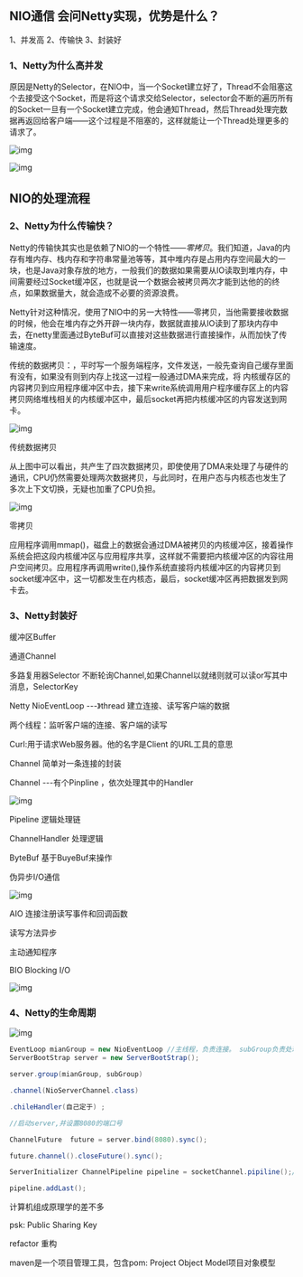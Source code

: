 ## NIO通信   会问Netty实现，优势是什么？

1、并发高 2、传输快 3、封装好

### **1、Netty为什么高并发**

原因是Netty的Selector，在NIO中，当一个Socket建立好了，Thread不会阻塞这个去接受这个Socket，而是将这个请求交给Selector，selector会不断的遍历所有的Socket一旦有一个Socket建立完成，他会通知Thread，然后Thread处理完数据再返回给客户端——这个过程是不阻塞的，这样就能让一个Thread处理更多的请求了。

![img](G:\有道云\qq2D1D5CB92B2C0FF061B3D3F82DA32CD1\adfd80e56956469f87a8138e05888352\clipboard.png)

![img](G:\有道云\qq2D1D5CB92B2C0FF061B3D3F82DA32CD1\5be7139cdd2c468cbdabacfaf94be624\clipboard.png)

## NIO的处理流程

### **2、Netty为什么传输快？**

Netty的传输快其实也是依赖了NIO的一个特性——*零拷贝*。我们知道，Java的内存有堆内存、栈内存和字符串常量池等等，其中堆内存是占用内存空间最大的一块，也是Java对象存放的地方，一般我们的数据如果需要从IO读取到堆内存，中间需要经过Socket缓冲区，也就是说一个数据会被拷贝两次才能到达他的的终点，如果数据量大，就会造成不必要的资源浪费。

Netty针对这种情况，使用了NIO中的另一大特性——零拷贝，当他需要接收数据的时候，他会在堆内存之外开辟一块内存，数据就直接从IO读到了那块内存中去，在netty里面通过ByteBuf可以直接对这些数据进行直接操作，从而加快了传输速度。

传统的数据拷贝：，平时写一个服务端程序，文件发送，一般先查询自己缓存里面有没有，如果没有则到内存上找这一过程一般通过DMA来完成，将 内核缓存区的内容拷贝到应用程序缓冲区中去，接下来write系统调用用户程序缓存区上的内容拷贝网络堆栈相关的内核缓冲区中，最后socket再把内核缓冲区的内容发送到网卡。

![img](G:\有道云\qq2D1D5CB92B2C0FF061B3D3F82DA32CD1\dfaf39f82dbf47a79b49d3c9de12524e\clipboard.png)

传统数据拷贝

从上图中可以看出，共产生了四次数据拷贝，即使使用了DMA来处理了与硬件的通讯，CPU仍然需要处理两次数据拷贝，与此同时，在用户态与内核态也发生了多次上下文切换，无疑也加重了CPU负担。

![img](G:\有道云\qq2D1D5CB92B2C0FF061B3D3F82DA32CD1\04abfa5b273443a98718ec6a79b8d129\clipboard.png)

零拷贝

应用程序调用mmap()，磁盘上的数据会通过DMA被拷贝的内核缓冲区，接着操作系统会把这段内核缓冲区与应用程序共享，这样就不需要把内核缓冲区的内容往用户空间拷贝。应用程序再调用write(),操作系统直接将内核缓冲区的内容拷贝到socket缓冲区中，这一切都发生在内核态，最后，socket缓冲区再把数据发到网卡去。

### 3、Netty封装好

缓冲区Buffer

通道Channel

多路复用器Selector  不断轮询Channel,如果Channel以就绪则就可以读or写其中消息，SelectorKey	

Netty   NioEventLoop  ---》thread  建立连接、读写客户端的数据

两个线程：监听客户端的连接、客户端的读写

Curl:用于请求Web服务器。他的名字是Client 的URL工具的意思

Channel 简单对一条连接的封装

Channel  ---有个Pinpline ，依次处理其中的Handler  

![img](G:\有道云\qq2D1D5CB92B2C0FF061B3D3F82DA32CD1\5a042ec0bd4b49a58638ec97c8fee7af\clipboard.png)

  

Pipeline 逻辑处理链

ChannelHandler 处理逻辑

ByteBuf 基于BuyeBuf来操作

伪异步I/O通信 

![img](G:\有道云\qq2D1D5CB92B2C0FF061B3D3F82DA32CD1\1ec070d74b0842e7af94cb4e3b94a762\clipboard.png)

AIO 连接注册读写事件和回调函数

读写方法异步

主动通知程序

BIO  Blocking I/O

![img](G:\有道云\qq2D1D5CB92B2C0FF061B3D3F82DA32CD1\4d8236a7f046450da724575004851b20\clipboard.png)

### 4、Netty的生命周期

![img](G:\有道云\qq2D1D5CB92B2C0FF061B3D3F82DA32CD1\80bc35c4f78241a59eca389407d877e0\clipboard.png)

```java
EventLoop mianGroup = new NioEventLoop //主线程，负责连接。 subGroup负责处理hanle建立服务器  
ServerBootStrap server = new ServerBootStrap();

server.group(mianGroup, subGroup)

.channel(NioServerChannel.class)

.chileHandler(自己定于) ;

//启动server,并设置8080的端口号

ChannelFuture  future = server.bind(8080).sync();

future.channel().closeFuture().sync();

ServerInitializer ChannelPipeline pipeline = socketChannel.pipiline();// 初始化

pipeline.addLast();
```







计算机组成原理学的差不多

psk: Public Sharing Key

refactor 重构 

maven是一个项目管理工具，包含pom: Project Object Model项目对象模型